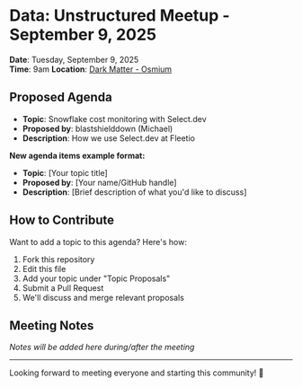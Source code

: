 # Data: Unstructured Meetup - September 9, 2025

**Date**: Tuesday, September 9, 2025  
**Time**: 9am
**Location**: [Dark Matter - Osmium](https://maps.app.goo.gl/w8w5xnXCZo739h3s5)

## Proposed Agenda

- **Topic**: Snowflake cost monitoring with Select.dev
- **Proposed by**: blastshielddown (Michael)
- **Description**: How we use Select.dev at Fleetio

**New agenda items example format:**

- **Topic**: [Your topic title]
- **Proposed by**: [Your name/GitHub handle]
- **Description**: [Brief description of what you'd like to discuss]

## How to Contribute

Want to add a topic to this agenda? Here's how:

1. Fork this repository
2. Edit this file
3. Add your topic under "Topic Proposals"
4. Submit a Pull Request
5. We'll discuss and merge relevant proposals

## Meeting Notes

_Notes will be added here during/after the meeting_

---

Looking forward to meeting everyone and starting this community! 🚀
